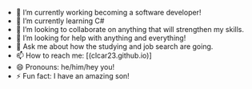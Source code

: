 - 🔭 I’m currently working becoming a software developer! 
- 🌱 I’m currently learning C#
- 👯 I’m looking to collaborate on anything that will strengthen my skills.
- 🤔 I’m looking for help with anything and everything! 
- 💬 Ask me about how the studying and job search are going.
- 📫 How to reach me: [(clcar23.github.io)]
- 😄 Pronouns: he/him/hey you! 
- ⚡ Fun fact: I have an amazing son!

